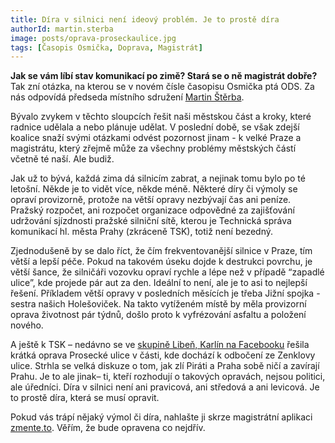 ```yaml
---
title: Díra v silnici není ideový problém. Je to prostě díra
authorId: martin.sterba
image: posts/oprava-proseckaulice.jpg
tags: [Časopis Osmička, Doprava, Magistrát]
---
```


**Jak se vám líbí stav komunikací po zimě? Stará se o ně magistrát dobře?** Tak zní otázka, na kterou se v novém čísle časopisu Osmička ptá ODS. Za nás odpovídá předseda místního sdružení [Martin Štěrba](https://praha8.pirati.cz/lide/martin-sterba.html).

Bývalo zvykem v těchto sloupcích řešit naši městskou část a kroky, které radnice udělala a nebo plánuje udělat. V poslední době, se však zdejší koalice snaží svými otázkami odvést pozornost jinam - k velké Praze a magistrátu, který zřejmě může za všechny problémy městských částí včetně té naší. Ale budiž.

Jak už to bývá, každá zima dá silnicím zabrat, a nejinak tomu bylo po té letošní. Někde je to vidět více, někde méně. Některé díry či výmoly se opraví provizorně, protože na větší opravy nezbývají čas ani peníze. Pražský rozpočet, ani rozpočet organizace odpovědné za zajišťování udržování sjízdnosti pražské silniční sítě, kterou je Technická správa komunikací hl. města Prahy (zkráceně TSK), totiž není bezedný. 

Zjednodušeně by se dalo říct, že čím frekventovanější silnice v Praze, tím větší a lepší péče. Pokud na takovém úseku dojde k destrukci povrchu, je větší šance, že silničáři vozovku opraví rychle a lépe než v případě “zapadlé ulice”, kde projede pár aut za den. Ideální to není, ale je to asi to nejlepší řešení. Příkladem větší opravy v posledních měsících je třeba Jižní spojka - sestra našich Holešoviček. Na takto vytíženém místě by měla provizorní oprava životnost pár týdnů, došlo proto k vyfrézování asfaltu a položení nového.

A ještě k TSK – nedávno se ve [skupině Libeň, Karlín na Facebooku](https://www.facebook.com/photo?fbid=10218998928740139&set=g.609687925752076) řešila krátká oprava Prosecké ulice v části, kde dochází k odbočení ze Zenklovy ulice. Strhla se velká diskuze o tom, jak zlí Piráti a Praha sobě ničí a zavírají Prahu. Je to ale jinak– ti, kteří rozhodují o takových opravách, nejsou politici, ale úředníci. Díra v silnici není ani pravicová, ani středová a ani levicová. Je to prostě díra, která se musí opravit.

Pokud vás trápí nějaký výmol či díra, nahlašte ji skrze magistrátní aplikaci [zmente.to](http://zmente.to/). Věřím, že bude opravena co nejdřív. 
